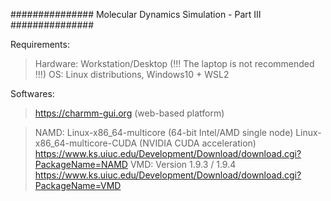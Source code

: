 ############### Molecular Dynamics Simulation - Part III ###############

Requirements:
> Hardware: Workstation/Desktop (!!! The laptop is not recommended !!!)
> OS: Linux distributions,  Windows10 + WSL2

Softwares:
> https://charmm-gui.org (web-based platform)

> NAMD: Linux-x86_64-multicore (64-bit Intel/AMD single node)
        Linux-x86_64-multicore-CUDA (NVIDIA CUDA acceleration)
        https://www.ks.uiuc.edu/Development/Download/download.cgi?PackageName=NAMD
> VMD:
        Version 1.9.3 / 1.9.4
        https://www.ks.uiuc.edu/Development/Download/download.cgi?PackageName=VMD
